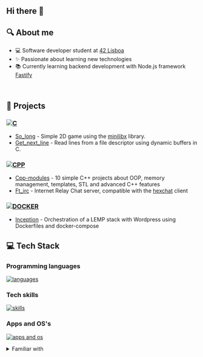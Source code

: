 ## Hi there 👋

<!--
**mouracv/mouracv** is a ✨ _special_ ✨ repository because its `README.md` (this file) appears on your GitHub profile.

Here are some ideas to get you started:

- 🔭 I’m currently working on ...
- 🌱 I’m currently learning ...
- 👯 I’m looking to collaborate on ...
- 🤔 I’m looking for help with ...
- 💬 Ask me about ...
- 📫 How to reach me: ...
- 😄 Pronouns: ...
- ⚡ Fun fact: ...
-->


## 🔍 About me
- 💻 Software developer student at [42 Lisboa](https://www.42lisboa.com)
- ✨ Passionate about learning new technologies
- 📚 Currently learning backend development with Node.js framework [Fastify](https://fastify.dev/)

<br />

## 🌱 Projects

### [![C](https://skillicons.dev/icons?i=c)](https://github.com/andrexandre?tab=repositories&q=&type=&language=c&sort=)

<!-- - [libft](https://github.com/andrexandre/libft) [printf](https://github.com/andrexandre/ft_printf) [get_next_line](https://github.com/andrexandre/get_next_line) - Recreation of various standard C library functions -->
<!-- - [push_swap](https://github.com/andrexandre/push_swap) - Stack sorting algorithm using a restricted set of operations -->
- [So_long](https://github.com/mouracv/so_long) - Simple 2D game using the [minilibx](https://github.com/42Paris/minilibx-linux) library.
- [Get_next_line](https://github.com/mouracv/get_next_line) - Read lines from a file descriptor using dynamic buffers in C.
<!-- - [minishell](https://github.com/andrexandre/minishell) - Simple implementation of a shell that involves pipes, redirections, environment variables and signals -->
<!-- - [cub3D](https://github.com/andrexandre/cub3D) - A raycasting-based 3D game engine using the [minilibx](https://github.com/42Paris/minilibx-linux) library -->

### [![CPP](https://skillicons.dev/icons?i=cpp)](https://github.com/andrexandre?tab=repositories&q=&type=&language=c%2B%2B&sort=)

- [Cpp-modules](https://github.com/mouracv/Cpp_modules) - 10 simple C++ projects about OOP, memory management, templates, STL and advanced C++ features
- [Ft_irc](https://github.com/andrexandre/ft_irc) - Internet Relay Chat server, compatible with the [hexchat](https://hexchat.github.io) client

### [![DOCKER](https://skillicons.dev/icons?i=docker)](https://github.com/andrexandre?tab=repositories&q=&type=&language=dockerfile&sort=)

- [Inception](https://github.com/mouracv/42Inception) - Orchestration of a LEMP stack with Wordpress using Dockerfiles and docker-compose


## 💻 Tech Stack
### Programming languages
[![languages](https://skillicons.dev/icons?i=c,cpp,nodejs,bash)](https://skillicons.dev)

### Tech skills
[![skills](https://skillicons.dev/icons?i=docker,git,linux)](https://skillicons.dev)

### Apps and OS's
[![apps and os](https://skillicons.dev/icons?i=github,vscode,SPACE,ubuntu,windows)](https://skillicons.dev)

<details>
<summary>Familiar with</summary>

<br />

[![familiar with](https://skillicons.dev/icons?i=wordpress,nginx,mysql,css,tailwind,bootstrap,html,js,ts,npm,vite,githubactions&perline=3)](https://skillicons.dev)

</details>